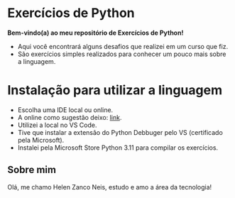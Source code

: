 # Exercícios de Python

**Bem-vindo(a) ao meu repositório de Exercícios de Python!**

- Aqui você encontrará alguns desafios que realizei em um curso que fiz.
- São exercícios simples realizados para conhecer um pouco mais sobre  a linguagem.

# Instalação para utilizar a linguagem

- Escolha uma IDE local ou online.
- A online como sugestão deixo: [link](https://replit.com/).
- Utilizei a local no VS Code.
- Tive que instalar a extensão do Python Debbuger pelo VS (certificado pela Microsoft).
- Instalei pela Microsoft Store Python 3.11 para compilar os exercícios.

## Sobre mim

Olá, me chamo Helen Zanco Neis, estudo e amo a área da tecnologia!
